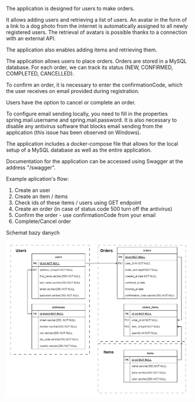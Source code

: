 The application is designed for users to make orders.

It allows adding users and retrieving a list of users. An avatar in the form of a link to a dog photo from the internet is automatically assigned to all newly registered users. The retrieval of avatars is possible thanks to a connection with an external API.

The application also enables adding items and retrieving them.

The application allows users to place orders. Orders are stored in a MySQL database. For each order, we can track its status (NEW, CONFIRMED, COMPLETED, CANCELLED).

To confirm an order, it is necessary to enter the confirmationCode, which the user receives on email provided during registration.

Users have the option to cancel or complete an order.

To configure email sending locally, you need to fill in the properties spring.mail.username and spring.mail.password. It is also necessary to disable any antivirus software that blocks email sending from the application (this issue has been observed on Windows).

The application includes a docker-compose file that allows for the local setup of a MySQL database as well as the entire application.

Documentation for the application can be accessed using Swagger at the address "/swagger".

Example aplication's flow:
1. Create an user
2. Create an item / items
3. Check ids of these items / users using GET endpoint
4. Create an order (in case of status code 500 turn off the antivirus)
5. Confirm the order - use confirmationCode from your email
6. Complete/Cancel order

Schemat bazy danych

![db.jpeg](docs/db.jpeg)